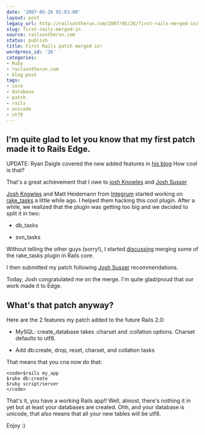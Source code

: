 ```yaml
---
date: '2007-05-26 01:03:00'
layout: post
legacy_url: http://railsontherun.com/2007/05/26/first-rails-merged-in/
slug: first-rails-merged-in
source: railsontherun.com
status: publish
title: First Rails patch merged in!
wordpress_id: '26'
categories:
- Ruby
- railsontherun.com
- blog-post
tags:
- core
- database
- patch
- rails
- unicode
- utf8
---
```


## I'm quite glad to let you know that my first patch made it to Rails Edge.





UPDATE: Ryan Daigle covered the new added features in [his blog](http://ryandaigle.com/articles/2007/5/29/what-s-new-in-edge-rails-new-database-rake-tasks)
How cool is that?





That's a great achievement that I owe to [josh Knowles](http://joshknowles.com) and [Josh Susser](http://hasmanythrough.com)





[Josh Knowles](http://joshknowles) and Matt Heidemann from [Integrum](http://integrumtech.com) started working on [rake_tasks](http://svn.integrumtech.com/public/plugins/rake_tasks/) a little while ago. I helped them hacking this cool plugin. After a while, we realized that the plugin was getting too big and we decided to split it in two:







  * db_tasks


  * svn_tasks





Without telling the other guys (sorry!), I started [discussing](http://groups.google.com/group/rubyonrails-core/browse_thread/thread/194c845ae5678266) merging some of the rake_tasks plugin in Rails core. 





I then submitted my patch following [Josh Susser](http://hasmanythrough.com/layingtracks) recommendations.





Today, Josh congratulated me on the merge. I'm quite glad/proud that our work made it to Edge.





## What's that patch anyway?





Here are the 2 features my patch added to the future Rails 2.0:







  * MySQL: create_database takes :charset and :collation options. Charset defaults to utf8. 


  * Add db:create, drop, reset, charset, and collation tasks





That means that you cna now do that:




    
    <code>$rails my_app
    $rake db:create
    $ruby script/server
    </code>





That's it, you have a working Rails app!! Well, almost, there's nothing it in yet but at least your databases are created. Ohh, and your database is unicode, that also means that all your new tables will be utf8.





Enjoy :)
